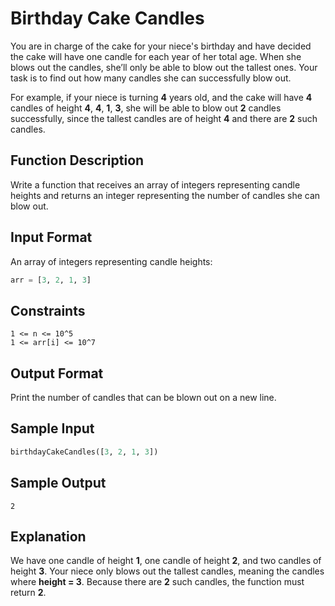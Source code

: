 # Birthday Cake Candles

You are in charge of the cake for your niece's birthday and have decided the cake will have one candle for each year of her total age. When she blows out the candles, she’ll only be able to blow out the tallest ones. Your task is to find out how many candles she can successfully blow out.

For example, if your niece is turning **4** years old, and the cake will have **4** candles of height **4**, **4**, **1**, **3**, she will be able to blow out **2** candles successfully, since the tallest candles are of height **4** and there are **2** such candles.

## Function Description

Write a function that receives an array of integers representing candle heights and returns an integer representing the number of candles she can blow out.

## Input Format

An array of integers representing candle heights:
```python
arr = [3, 2, 1, 3]
```

## Constraints
```
1 <= n <= 10^5
1 <= arr[i] <= 10^7
```

## Output Format

Print the number of candles that can be blown out on a new line.

## Sample Input

```python
birthdayCakeCandles([3, 2, 1, 3])
```

## Sample Output
```
2
```

## Explanation

We have one candle of height **1**, one candle of height **2**, and two candles of height **3**. Your niece only blows out the tallest candles, meaning the candles where **height = 3**. Because there are **2** such candles, the function must return **2**.